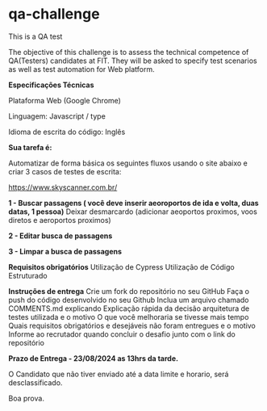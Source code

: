 # qa-challenge
This is a QA test

The objective of this challenge is to assess the technical competence of QA(Testers) candidates at FIT. They will be asked to specify test scenarios as well as test automation for Web platform.

**Especificações Técnicas**

Plataforma Web (Google Chrome)

Linguagem: Javascript / type

Idioma de escrita do código: Inglês


**Sua tarefa é:**

Automatizar de forma básica os seguintes fluxos usando o site abaixo e criar 3 casos de testes de escrita:


https://www.skyscanner.com.br/

**1 - Buscar passagens ( você deve inserir aeoroportos de ida e volta, duas datas, 1 pessoa)** 
Deixar desmarcardo (adicionar aeoportos proximos, voos diretos e aeroportos proximos)

**2 - Editar busca de passagens** 

**3 - Limpar a busca de passagens** 

**Requisitos obrigatórios**
Utilização de Cypress
Utilização de Código Estruturado


**Instruções de entrega**
Crie um fork do repositório no seu GitHub
Faça o push do código desenvolvido no seu Github
Inclua um arquivo chamado COMMENTS.md explicando
Explicação rápida da decisão arquitetura de testes utilizada e o motivo 
O que você melhoraria se tivesse mais tempo
Quais requisitos obrigatórios e desejáveis não foram entregues e o motivo
Informe ao recrutador quando concluir o desafio junto com o link do repositório

**Prazo de Entrega - 23/08/2024 as 13hrs da tarde.**

O Candidato que não tiver enviado até a data limite e horario, será desclassificado.

Boa prova.

